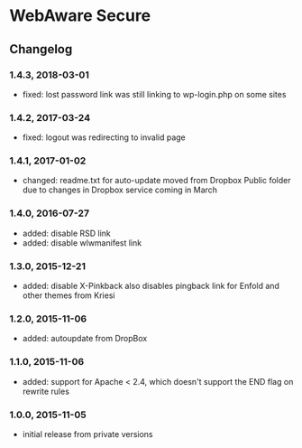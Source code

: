 # WebAware Secure

## Changelog

### 1.4.3, 2018-03-01

* fixed: lost password link was still linking to wp-login.php on some sites

### 1.4.2, 2017-03-24

* fixed: logout was redirecting to invalid page

### 1.4.1, 2017-01-02

* changed: readme.txt for auto-update moved from Dropbox Public folder due to changes in Dropbox service coming in March

### 1.4.0, 2016-07-27

* added: disable RSD link
* added: disable wlwmanifest link

### 1.3.0, 2015-12-21

* added: disable X-Pinkback also disables pingback link for Enfold and other themes from Kriesi

### 1.2.0, 2015-11-06

* added: autoupdate from DropBox

### 1.1.0, 2015-11-06

* added: support for Apache < 2.4, which doesn't support the END flag on rewrite rules

### 1.0.0, 2015-11-05

* initial release from private versions
